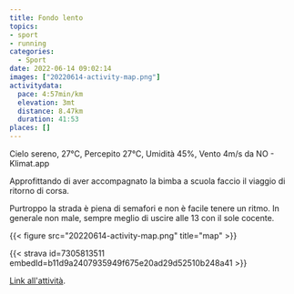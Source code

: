 ```yaml
---
title: Fondo lento
topics:
- sport
- running
categories: 
  - Sport
date: 2022-06-14 09:02:14
images: ["20220614-activity-map.png"]
activitydata:
  pace: 4:57min/km
  elevation: 3mt
  distance: 8.47km
  duration: 41:53
places: []
---
```


Cielo sereno, 27°C, Percepito 27°C, Umidità 45%, Vento 4m/s da NO - Klimat.app

<!--more-->

Approfittando di aver accompagnato la bimba a scuola faccio il viaggio di ritorno di corsa.

Purtroppo la strada è piena di semafori e non è facile tenere un ritmo. In generale non male, sempre meglio di uscire alle 13 con il sole cocente.



{{<  figure src="20220614-activity-map.png" title="map" >}}


{{< strava id=7305813511 embedId=b11d9a2407935949f675e20ad29d52510b248a41 >}}

[Link all'attività](https://strava.com/activities/7305813511).
